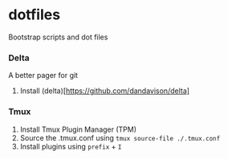 # dotfiles
Bootstrap scripts and dot files

### Delta
A better pager for git
1. Install (delta)[https://github.com/dandavison/delta]

### Tmux

1. Install Tmux Plugin Manager (TPM)
2. Source the .tmux.conf using `tmux source-file ./.tmux.conf`
3. Install plugins using `prefix` + `I`
